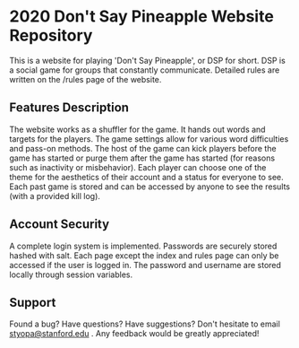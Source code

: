 # 2020 Don't Say Pineapple Website Repository
This is a website for playing 'Don't Say Pineapple', or DSP for short. DSP is a social game for groups that constantly communicate. Detailed rules are written on the /rules page of the website.

## Features Description
 The website works as a shuffler for the game. It hands out words and targets for the players. The game settings allow for various word difficulties and pass-on methods. The host of the game can kick players before the game has started or purge them after the game has started (for reasons such as inactivity or misbehavior). Each player can choose one of the theme for the aesthetics of their account and a status for everyone to see. Each past game is stored and can be accessed by anyone to see the results (with a provided kill log).

## Account Security
A complete login system is implemented. Passwords are securely stored hashed with salt. Each page except the index and rules page can only be accessed if the user is logged in. The password and username are stored locally through session variables.

## Support
Found a bug?
Have questions?
Have suggestions?
Don't hesitate to email styopa@stanford.edu . 
Any feedback would be greatly appreciated!

